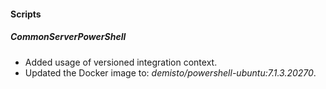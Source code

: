 
#### Scripts
##### CommonServerPowerShell
- Added usage of versioned integration context.
- Updated the Docker image to: *demisto/powershell-ubuntu:7.1.3.20270*.

